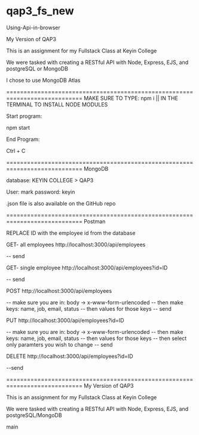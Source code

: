 # qap3_fs_new
 Using-Api-in-browser

My Version of QAP3

This is an assignment for my Fullstack Class at Keyin College

We were tasked with creating a RESTful API with Node, Express, EJS, and postgreSQL or MongoDB

I chose to use MongoDB Atlas

============================================================================
MAKE SURE TO TYPE: npm i || IN THE TERMINAL TO INSTALL NODE MODULES

Start program:

npm start

End Program:

Ctrl + C

============================================================================
MongoDB

database: KEYIN COLLEGE > QAP3

User: mark
password: keyin

.json file is also available on the GitHub repo

============================================================================
Postman

REPLACE ID with the employee id from the database

GET- all employees
http://localhost:3000/api/employees

-- send

GET- single employee
http://localhost:3000/api/employees?id=ID

-- send

POST
http://localhost:3000/api/employees

-- make sure you are in: body -> x-www-form-urlencoded
-- then make keys: name, job, email, status
-- then values for those keys
-- send

PUT
http://localhost:3000/api/employees?id=ID

-- make sure you are in: body -> x-www-form-urlencoded
-- then make keys: name, job, email, status
-- then values for those keys
-- then select only paramters you wish to change
-- send

DELETE
http://localhost:3000/api/employees?id=ID

--send

============================================================================
My Version of QAP3 

This is an assignment for my Fullstack Class at Keyin College

We were tasked with creating a RESTful API with Node, Express, EJS, and postgreSQL/MongoDB

 main

